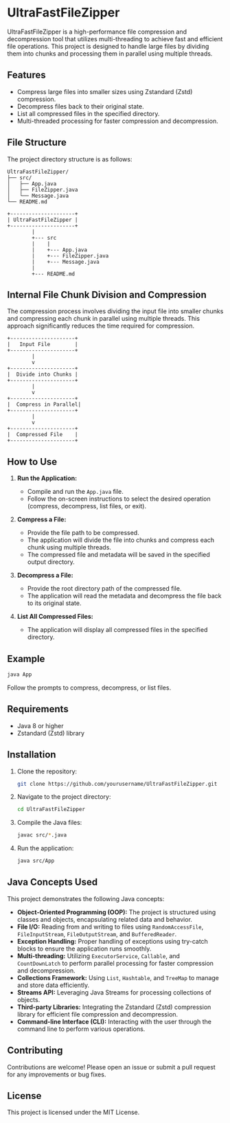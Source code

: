 # UltraFastFileZipper

UltraFastFileZipper is a high-performance file compression and decompression tool that utilizes multi-threading to achieve fast and efficient file operations. This project is designed to handle large files by dividing them into chunks and processing them in parallel using multiple threads.

## Features

- Compress large files into smaller sizes using Zstandard (Zstd) compression.
- Decompress files back to their original state.
- List all compressed files in the specified directory.
- Multi-threaded processing for faster compression and decompression.

## File Structure

The project directory structure is as follows:

```
UltraFastFileZipper/
├── src/
│   ├── App.java
│   ├── FileZipper.java
│   └── Message.java
└── README.md
```

```
+---------------------+
| UltraFastFileZipper |
+---------------------+
        |
        +--- src
        |    |
        |    +--- App.java
        |    +--- FileZipper.java
        |    +--- Message.java
        |
        +--- README.md
```

## Internal File Chunk Division and Compression

The compression process involves dividing the input file into smaller chunks and compressing each chunk in parallel using multiple threads. This approach significantly reduces the time required for compression.

```
+---------------------+
|   Input File        |
+---------------------+
        |
        v
+---------------------+
|  Divide into Chunks |
+---------------------+
        |
        v
+---------------------+
|  Compress in Parallel|
+---------------------+
        |
        v
+---------------------+
|  Compressed File    |
+---------------------+
```

## How to Use

1. **Run the Application:**
   - Compile and run the `App.java` file.
   - Follow the on-screen instructions to select the desired operation (compress, decompress, list files, or exit).

2. **Compress a File:**
   - Provide the file path to be compressed.
   - The application will divide the file into chunks and compress each chunk using multiple threads.
   - The compressed file and metadata will be saved in the specified output directory.

3. **Decompress a File:**
   - Provide the root directory path of the compressed file.
   - The application will read the metadata and decompress the file back to its original state.

4. **List All Compressed Files:**
   - The application will display all compressed files in the specified directory.

## Example

```sh
java App
```

Follow the prompts to compress, decompress, or list files.

## Requirements

- Java 8 or higher
- Zstandard (Zstd) library

## Installation

1. Clone the repository:
   ```sh
   git clone https://github.com/yourusername/UltraFastFileZipper.git
   ```
2. Navigate to the project directory:
   ```sh
   cd UltraFastFileZipper
   ```
3. Compile the Java files:
   ```sh
   javac src/*.java
   ```
4. Run the application:
   ```sh
   java src/App
   ```

## Java Concepts Used

This project demonstrates the following Java concepts:

- **Object-Oriented Programming (OOP):** The project is structured using classes and objects, encapsulating related data and behavior.
- **File I/O:** Reading from and writing to files using `RandomAccessFile`, `FileInputStream`, `FileOutputStream`, and `BufferedReader`.
- **Exception Handling:** Proper handling of exceptions using try-catch blocks to ensure the application runs smoothly.
- **Multi-threading:** Utilizing `ExecutorService`, `Callable`, and `CountDownLatch` to perform parallel processing for faster compression and decompression.
- **Collections Framework:** Using `List`, `Hashtable`, and `TreeMap` to manage and store data efficiently.
- **Streams API:** Leveraging Java Streams for processing collections of objects.
- **Third-party Libraries:** Integrating the Zstandard (Zstd) compression library for efficient file compression and decompression.
- **Command-line Interface (CLI):** Interacting with the user through the command line to perform various operations.

## Contributing

Contributions are welcome! Please open an issue or submit a pull request for any improvements or bug fixes.

## License

This project is licensed under the MIT License.
